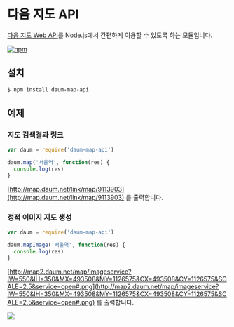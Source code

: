 # 다음 지도 API

[다음 지도 Web API](http://apis.map.daum.net/web/)를 Node.js에서 간편하게 이용할 수 있도록 하는 모듈입니다.

[![npm](https://img.shields.io/npm/v/daum-map-api.svg?style=flat-square)](https://www.npmjs.com/package/daum-map-api)


## 설치

```sh
$ npm install daum-map-api
```

## 예제

### 지도 검색결과 링크

```javascript
var daum = require('daum-map-api')

daum.map('서울역', function(res) {
  console.log(res)
}
```
[http://map.daum.net/link/map/9113903](http://map.daum.net/link/map/9113903) 를 출력합니다. 

### 정적 이미지 지도 생성

```javascript
var daum = require('daum-map-api')

daum.mapImage('서울역', function(res) {
  console.log(res)
}
```

[http://map2.daum.net/map/imageservice?IW=550&IH=350&MX=493508&MY=1126575&CX=493508&CY=1126575&SCALE=2.5&service=open#.png](http://map2.daum.net/map/imageservice?IW=550&IH=350&MX=493508&MY=1126575&CX=493508&CY=1126575&SCALE=2.5&service=open#.png) 를 출력합니다.

![](http://map2.daum.net/map/imageservice?IW=550&IH=350&MX=493508&MY=1126575&CX=493508&CY=1126575&SCALE=2.5&service=open#.png)


